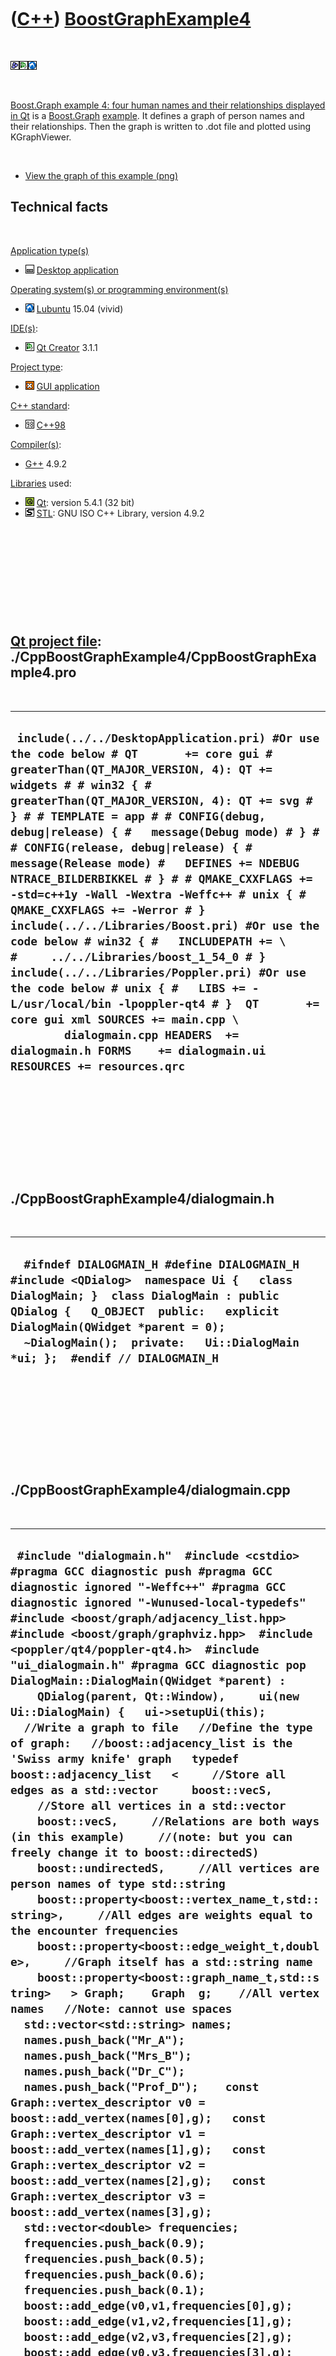 



 

 

 

 

 

([C++](Cpp.md)) [BoostGraphExample4](CppBoostGraphExample4.md)
================================================================

 

![Boost](PicBoost.png)![Qt
Creator](PicQtCreator.png)![Lubuntu](PicLubuntu.png)

 

[Boost.Graph example 4: four human names and their relationships
displayed in Qt](CppBoostGraphExample4.md) is a
[Boost.Graph](CppBoostGraph.md) [example](CppExample.md). It defines a
graph of person names and their relationships. Then the graph is written
to .dot file and plotted using KGraphViewer.

 

-   [View the graph of this example (png)](CppBoostGraphExample4.png)

Technical facts
---------------

 

[Application type(s)](CppApplication.md)

-   ![Desktop](PicDesktop.png) [Desktop
    application](CppDesktopApplication.md)

[Operating system(s) or programming environment(s)](CppOs.md)

-   ![Lubuntu](PicLubuntu.png) [Lubuntu](CppLubuntu.md) 15.04 (vivid)

[IDE(s)](CppIde.md):

-   ![Qt Creator](PicQtCreator.png) [Qt Creator](CppQtCreator.md) 3.1.1

[Project type](CppQtProjectType.md):

-   ![GUI](PicGui.png) [GUI application](CppGuiApplication.md)

[C++ standard](CppStandard.md):

-   ![C++98](PicCpp98.png) [C++98](Cpp98.md)

[Compiler(s)](CppCompiler.md):

-   [G++](CppGpp.md) 4.9.2

[Libraries](CppLibrary.md) used:

-   ![Qt](PicQt.png) [Qt](CppQt.md): version 5.4.1 (32 bit)
-   ![STL](PicStl.png) [STL](CppStl.md): GNU ISO C++ Library, version
    4.9.2

 

 

 

 

 

[Qt project file](CppQtProjectFile.md): ./CppBoostGraphExample4/CppBoostGraphExample4.pro
------------------------------------------------------------------------------------------

 

  -----------------------------------------------------------------------------------------------------------------------------------------------------------------------------------------------------------------------------------------------------------------------------------------------------------------------------------------------------------------------------------------------------------------------------------------------------------------------------------------------------------------------------------------------------------------------------------------------------------------------------------------------------------------------------------------------------------------------------------------------------------------------------------------------------------------------------------------------------------------------------------------------------------------------
  ` include(../../DesktopApplication.pri) #Or use the code below # QT       += core gui # greaterThan(QT_MAJOR_VERSION, 4): QT += widgets # # win32 { #   greaterThan(QT_MAJOR_VERSION, 4): QT += svg # } # # TEMPLATE = app # # CONFIG(debug, debug|release) { #   message(Debug mode) # } # # CONFIG(release, debug|release) { #   message(Release mode) #   DEFINES += NDEBUG NTRACE_BILDERBIKKEL # } # # QMAKE_CXXFLAGS += -std=c++1y -Wall -Wextra -Weffc++ # unix { #   QMAKE_CXXFLAGS += -Werror # }  include(../../Libraries/Boost.pri) #Or use the code below # win32 { #   INCLUDEPATH += \ #     ../../Libraries/boost_1_54_0 # }  include(../../Libraries/Poppler.pri) #Or use the code below # unix { #   LIBS += -L/usr/local/bin -lpoppler-qt4 # }  QT       += core gui xml SOURCES += main.cpp \         dialogmain.cpp HEADERS  += dialogmain.h FORMS    += dialogmain.ui RESOURCES += resources.qrc`
  -----------------------------------------------------------------------------------------------------------------------------------------------------------------------------------------------------------------------------------------------------------------------------------------------------------------------------------------------------------------------------------------------------------------------------------------------------------------------------------------------------------------------------------------------------------------------------------------------------------------------------------------------------------------------------------------------------------------------------------------------------------------------------------------------------------------------------------------------------------------------------------------------------------------------

 

 

 

 

 

./CppBoostGraphExample4/dialogmain.h
------------------------------------

 

  ------------------------------------------------------------------------------------------------------------------------------------------------------------------------------------------------------------------------------------------------------------------------------------------
  `  #ifndef DIALOGMAIN_H #define DIALOGMAIN_H  #include <QDialog>  namespace Ui {   class DialogMain; }  class DialogMain : public QDialog {   Q_OBJECT  public:   explicit DialogMain(QWidget *parent = 0);   ~DialogMain();  private:   Ui::DialogMain *ui; };  #endif // DIALOGMAIN_H`
  ------------------------------------------------------------------------------------------------------------------------------------------------------------------------------------------------------------------------------------------------------------------------------------------

 

 

 

 

 

./CppBoostGraphExample4/dialogmain.cpp
--------------------------------------

 

  --------------------------------------------------------------------------------------------------------------------------------------------------------------------------------------------------------------------------------------------------------------------------------------------------------------------------------------------------------------------------------------------------------------------------------------------------------------------------------------------------------------------------------------------------------------------------------------------------------------------------------------------------------------------------------------------------------------------------------------------------------------------------------------------------------------------------------------------------------------------------------------------------------------------------------------------------------------------------------------------------------------------------------------------------------------------------------------------------------------------------------------------------------------------------------------------------------------------------------------------------------------------------------------------------------------------------------------------------------------------------------------------------------------------------------------------------------------------------------------------------------------------------------------------------------------------------------------------------------------------------------------------------------------------------------------------------------------------------------------------------------------------------------------------------------------------------------------------------------------------------------------------------------------------------------------------------------------------------------------------------------------------------------------------------------------------------------------------------------------------------------------------------------------------------------------------------------------------------------------------------------------------------------------------------------------------------------------------------------------------------------------------------------------------------------------------------------------------------------------------------------------------------------------------------------------------------------------------------------------------------------------------------------------------------------------------------------------------------------------------------------------------------------------------------------------------------------------------------------------------------------------------------------------------------------------------------------------------------------------------------
  ` #include "dialogmain.h"  #include <cstdio>  #pragma GCC diagnostic push #pragma GCC diagnostic ignored "-Weffc++" #pragma GCC diagnostic ignored "-Wunused-local-typedefs" #include <boost/graph/adjacency_list.hpp> #include <boost/graph/graphviz.hpp>  #include <poppler/qt4/poppler-qt4.h>  #include "ui_dialogmain.h" #pragma GCC diagnostic pop DialogMain::DialogMain(QWidget *parent) :     QDialog(parent, Qt::Window),     ui(new Ui::DialogMain) {   ui->setupUi(this);    //Write a graph to file   //Define the type of graph:   //boost::adjacency_list is the 'Swiss army knife' graph   typedef boost::adjacency_list   <     //Store all edges as a std::vector     boost::vecS,     //Store all vertices in a std::vector     boost::vecS,     //Relations are both ways (in this example)     //(note: but you can freely change it to boost::directedS)     boost::undirectedS,     //All vertices are person names of type std::string     boost::property<boost::vertex_name_t,std::string>,     //All edges are weights equal to the encounter frequencies     boost::property<boost::edge_weight_t,double>,     //Graph itself has a std::string name     boost::property<boost::graph_name_t,std::string>   > Graph;    Graph  g;    //All vertex names   //Note: cannot use spaces   std::vector<std::string> names;   names.push_back("Mr_A");   names.push_back("Mrs_B");   names.push_back("Dr_C");   names.push_back("Prof_D");    const Graph::vertex_descriptor v0 = boost::add_vertex(names[0],g);   const Graph::vertex_descriptor v1 = boost::add_vertex(names[1],g);   const Graph::vertex_descriptor v2 = boost::add_vertex(names[2],g);   const Graph::vertex_descriptor v3 = boost::add_vertex(names[3],g);    std::vector<double> frequencies;   frequencies.push_back(0.9);   frequencies.push_back(0.5);   frequencies.push_back(0.6);   frequencies.push_back(0.1);    boost::add_edge(v0,v1,frequencies[0],g);   boost::add_edge(v1,v2,frequencies[1],g);   boost::add_edge(v2,v3,frequencies[2],g);   boost::add_edge(v0,v3,frequencies[3],g);    //Writing graph to file   {     std::ofstream f("test.dot");      boost::dynamic_properties p;     p.property("label", boost::get(boost::edge_weight, g));     p.property("weight", boost::get(boost::edge_weight, g));     p.property("node_id", boost::get(boost::vertex_name, g));     boost::write_graphviz(f,g,p);     f.close();   }   //Convert test.dot file to test.pdf   std::system("dot2tex test.dot > test.tex");   std::system("texi2pdf test.tex");    //Load test.pdf in QLabel   Poppler::Document *doc = Poppler::Document::load("test.pdf");   const int current_page = 0;   const double scale = 1.0;    QImage image = doc->page(current_page)->renderToImage(                             scale * physicalDpiX(),                             scale * physicalDpiY());    ui->label->setPixmap(QPixmap::fromImage(image)); }  DialogMain::~DialogMain() {   delete ui; }`
  --------------------------------------------------------------------------------------------------------------------------------------------------------------------------------------------------------------------------------------------------------------------------------------------------------------------------------------------------------------------------------------------------------------------------------------------------------------------------------------------------------------------------------------------------------------------------------------------------------------------------------------------------------------------------------------------------------------------------------------------------------------------------------------------------------------------------------------------------------------------------------------------------------------------------------------------------------------------------------------------------------------------------------------------------------------------------------------------------------------------------------------------------------------------------------------------------------------------------------------------------------------------------------------------------------------------------------------------------------------------------------------------------------------------------------------------------------------------------------------------------------------------------------------------------------------------------------------------------------------------------------------------------------------------------------------------------------------------------------------------------------------------------------------------------------------------------------------------------------------------------------------------------------------------------------------------------------------------------------------------------------------------------------------------------------------------------------------------------------------------------------------------------------------------------------------------------------------------------------------------------------------------------------------------------------------------------------------------------------------------------------------------------------------------------------------------------------------------------------------------------------------------------------------------------------------------------------------------------------------------------------------------------------------------------------------------------------------------------------------------------------------------------------------------------------------------------------------------------------------------------------------------------------------------------------------------------------------------------------------------------

 

 

 

 

 

./CppBoostGraphExample4/main.cpp
--------------------------------

 

  ---------------------------------------------------------------------------------------------------------------------------------------------------------------------------------------------------------------------------------------------------------------------------------------------------------------------------------
  ` #pragma GCC diagnostic push #pragma GCC diagnostic ignored "-Weffc++" #pragma GCC diagnostic ignored "-Wunused-local-typedefs" #include <QApplication> #include "dialogmain.h" #pragma GCC diagnostic pop  int main(int argc, char *argv[]) {   QApplication a(argc, argv);   DialogMain w;   w.show();   return a.exec(); }`
  ---------------------------------------------------------------------------------------------------------------------------------------------------------------------------------------------------------------------------------------------------------------------------------------------------------------------------------

 

 

 

 

 





 




This page has been created by the [tool](Tools.md)
[CodeToHtml](ToolCodeToHtml.md)
